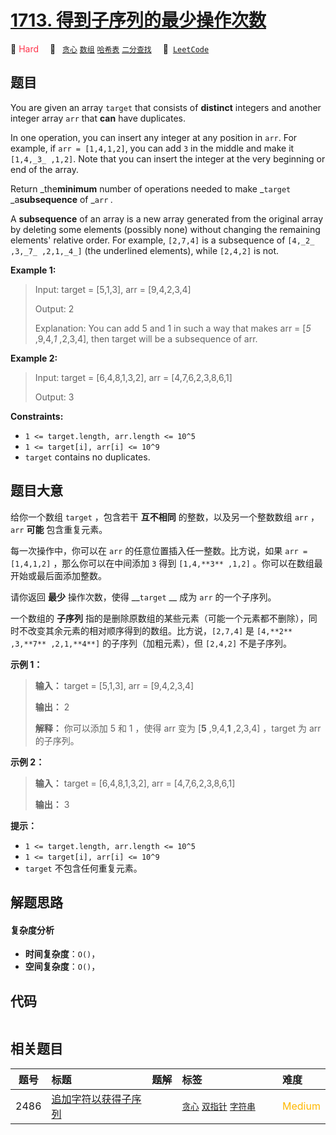 # [1713. 得到子序列的最少操作次数](https://leetcode.com/problems/minimum-operations-to-make-a-subsequence)

🔴 <font color=#ff334b>Hard</font>&emsp; 🔖&ensp; [`贪心`](/tag/greedy.md) [`数组`](/tag/array.md) [`哈希表`](/tag/hash-table.md) [`二分查找`](/tag/binary-search.md)&emsp; 🔗&ensp;[`LeetCode`](https://leetcode.com/problems/minimum-operations-to-make-a-subsequence)

## 题目

You are given an array `target` that consists of **distinct** integers and
another integer array `arr` that **can** have duplicates.

In one operation, you can insert any integer at any position in `arr`. For
example, if `arr = [1,4,1,2]`, you can add `3` in the middle and make it
`[1,4,_3_ ,1,2]`. Note that you can insert the integer at the very beginning
or end of the array.

Return _the**minimum** number of operations needed to make _`target`
_a**subsequence** of _`arr` _._

A **subsequence** of an array is a new array generated from the original array
by deleting some elements (possibly none) without changing the remaining
elements' relative order. For example, `[2,7,4]` is a subsequence of `[4,_2_
,3,_7_ ,2,1,_4_]` (the underlined elements), while `[2,4,2]` is not.



**Example 1:**

> Input: target = [5,1,3], arr = [9,4,2,3,4]
> 
> Output: 2
> 
> Explanation: You can add 5 and 1 in such a way that makes arr = [_5_ ,9,4,_1_ ,2,3,4], then target will be a subsequence of arr.

**Example 2:**

> Input: target = [6,4,8,1,3,2], arr = [4,7,6,2,3,8,6,1]
> 
> Output: 3

**Constraints:**

  * `1 <= target.length, arr.length <= 10^5`
  * `1 <= target[i], arr[i] <= 10^9`
  * `target` contains no duplicates.


## 题目大意

给你一个数组 `target` ，包含若干 **互不相同** 的整数，以及另一个整数数组 `arr` ，`arr` **可能** 包含重复元素。

每一次操作中，你可以在 `arr` 的任意位置插入任一整数。比方说，如果 `arr = [1,4,1,2]` ，那么你可以在中间添加 `3` 得到
`[1,4,**3** ,1,2]` 。你可以在数组最开始或最后面添加整数。

请你返回 **最少** 操作次数，使得 __`target` __ 成为 `arr` 的一个子序列。

一个数组的 **子序列** 指的是删除原数组的某些元素（可能一个元素都不删除），同时不改变其余元素的相对顺序得到的数组。比方说，`[2,7,4]` 是
`[4,**2** ,3,**7** ,2,1,**4**]` 的子序列（加粗元素），但 `[2,4,2]` 不是子序列。

**示例 1：**

> 
> 
> 
> 
> 
> **输入：** target = [5,1,3], arr = [9,4,2,3,4]
> 
> **输出：** 2
> 
> **解释：** 你可以添加 5 和 1 ，使得 arr 变为 [**5** ,9,4,**1** ,2,3,4] ，target 为 arr 的子序列。
> 
> 

**示例 2：**

> 
> 
> 
> 
> 
> **输入：** target = [6,4,8,1,3,2], arr = [4,7,6,2,3,8,6,1]
> 
> **输出：** 3
> 
> 

**提示：**

  * `1 <= target.length, arr.length <= 10^5`
  * `1 <= target[i], arr[i] <= 10^9`
  * `target` 不包含任何重复元素。


## 解题思路

#### 复杂度分析

- **时间复杂度**：`O()`，
- **空间复杂度**：`O()`，

## 代码

```javascript

```

## 相关题目

<!-- prettier-ignore -->
| 题号 | 标题 | 题解 | 标签 | 难度 |
| :------: | :------ | :------: | :------ | :------ |
| 2486 | [追加字符以获得子序列](https://leetcode.com/problems/append-characters-to-string-to-make-subsequence) |  |  [`贪心`](/tag/greedy.md) [`双指针`](/tag/two-pointers.md) [`字符串`](/tag/string.md) | <font color=#ffb800>Medium</font> |

<style>
.blue {
    background-color: #096dd9;
    padding: 0.25rem 0.5rem;
    margin: 0;
    font-size: 0.85em;
    border-radius: 3px;
    color: white;
    font-weight: 500;
}
table th:first-of-type { width: 10%; }
table th:nth-of-type(2) { width: 35%; }
table th:nth-of-type(3) { width: 10%; }
table th:nth-of-type(4) { width: 35%; }
table th:nth-of-type(5) { width: 10%; }
</style>
